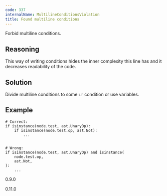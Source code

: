 ```yaml
---
code: 337
internalName: MultilineConditionsViolation
title: Found multiline conditions
---
```


Forbid multiline conditions.

## Reasoning
This way of writing conditions hides the inner complexity this line
has and it decreases readability of the code.

## Solution
Divide multiline conditions to some `if` condition or use variables.

## Example

    # Correct:
    if isinstance(node.test, ast.UnaryOp):
        if isinstance(node.test.op, ast.Not):
            ...
    
    
    # Wrong:
    if isinstance(node.test, ast.UnaryOp) and isinstance(
        node.test.op,
        ast.Not,
    ):
        ...

<div class="versionadded">

0.9.0

</div>

<div class="versionchanged">

0.11.0

</div>